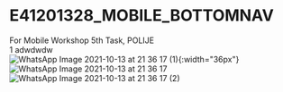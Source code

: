 # E41201328_MOBILE_BOTTOMNAV
 For Mobile Workshop 5th Task, POLIJE
 <br>
 1 adwdwdw
 <br>
![WhatsApp Image 2021-10-13 at 21 36 17 (1)](https://user-images.githubusercontent.com/80373053/137155448-19ca9d0c-274c-4cbd-b45b-04998d669e01.jpeg){:width="36px"}
![WhatsApp Image 2021-10-13 at 21 36 17](https://user-images.githubusercontent.com/80373053/137155459-410ee044-24b6-42a6-b2e4-73e717366d8a.jpeg)
![WhatsApp Image 2021-10-13 at 21 36 17 (2)](https://user-images.githubusercontent.com/80373053/137155462-b3f7d53e-6e02-4572-ac1c-dbf580d23960.jpeg)
